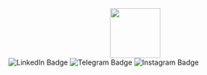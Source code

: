 <div id="header" align="center">
  <img src="https://media.giphy.com/media/M9gbBd9nbDrOTu1Mqx/giphy.gif" width="100"/>
</div>

<div id="badges">
  <img src="https://img.shields.io/badge/LinkedIn-blue?style=for-the-badge&logo=linkedin&logoColor=white" alt="LinkedIn Badge"/>
  <img src="https://img.shields.io/badge/Telegram-black?style=for-the-badge&logo=telegram&logoColor=white" alt="Telegram Badge"/>
  <img src="https://img.shields.io/badge/Instagram-pink?style=for-the-badge&logo=instagram&logoColor=white" alt="Instagram Badge"/>
</div>
